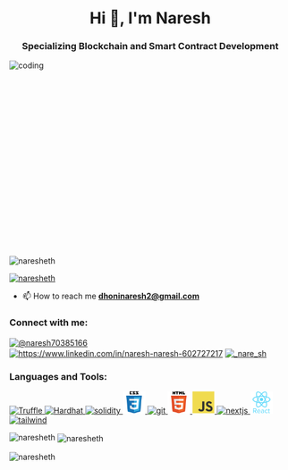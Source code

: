 <h1 align="center">Hi 👋, I'm Naresh</h1>
<h3 align="center">Specializing Blockchain and Smart Contract Development</h3>
<img align="right" alt="coding" width="2000" height="350" src="https://disruptiveinvesting.io/wp-content/uploads/2021/06/Simple-Work-Blog-Banner.jpg">

<p align="left"> <img src="https://komarev.com/ghpvc/?username=naresheth&label=Profile%20views&color=0e75b6&style=flat" alt="naresheth" /> </p>

<p align="left"> <a href="https://github.com/ryo-ma/github-profile-trophy"><img src="https://github-profile-trophy.vercel.app/?username=naresheth" alt="naresheth" /></a> </p>


- 📫 How to reach me **dhoninaresh2@gmail.com**

<h3 align="left">Connect with me:</h3>
<p align="left">
<a href="https://twitter.com/@naresh70385166" target="blank"><img align="center" src="https://raw.githubusercontent.com/rahuldkjain/github-profile-readme-generator/master/src/images/icons/Social/twitter.svg" alt="@naresh70385166" height="30" width="40" /></a>
<a href="https://linkedin.com/in/https://www.linkedin.com/in/naresh-naresh-602727217" target="blank"><img align="center" src="https://raw.githubusercontent.com/rahuldkjain/github-profile-readme-generator/master/src/images/icons/Social/linked-in-alt.svg" alt="https://www.linkedin.com/in/naresh-naresh-602727217" height="30" width="40" /></a>
<a href="https://instagram.com/_nare_sh" target="blank"><img align="center" src="https://raw.githubusercontent.com/rahuldkjain/github-profile-readme-generator/master/src/images/icons/Social/instagram.svg" alt="_nare_sh" height="30" width="40" /></a>
</p>

<h3 align="left">Languages and Tools:</h3>
<p align="left"> <a href="https://trufflesuite.com/" target="_blank" rel="noreferrer"><img src="https://trufflesuite.com/assets/logo.png" alt="Truffle" width="40" height="40"/> </a>    <a href="https://hardhat.org/" target="_blank" rel="noreferrer"><img src="https://seeklogo.com/images/H/hardhat-logo-888739EBB4-seeklogo.com.png" alt="Hardhat" width="40" height="40"/> </a>  <a href="https://docs.soliditylang.org/en/v0.8.17/" target="_blank" rel="noreferrer"><img src="https://docs.soliditylang.org/en/v0.8.17/_static/logo.svg" alt="solidity" width="40" height="40"/> </a> <a href="https://www.w3schools.com/css/" target="_blank" rel="noreferrer"> <img src="https://raw.githubusercontent.com/devicons/devicon/master/icons/css3/css3-original-wordmark.svg" alt="css3" width="40" height="40"/> </a> <a href="https://git-scm.com/" target="_blank" rel="noreferrer"> <img src="https://www.vectorlogo.zone/logos/git-scm/git-scm-icon.svg" alt="git" width="40" height="40"/> </a> <a href="https://www.w3.org/html/" target="_blank" rel="noreferrer"> <img src="https://raw.githubusercontent.com/devicons/devicon/master/icons/html5/html5-original-wordmark.svg" alt="html5" width="40" height="40"/> </a> <a href="https://developer.mozilla.org/en-US/docs/Web/JavaScript" target="_blank" rel="noreferrer"> <img src="https://raw.githubusercontent.com/devicons/devicon/master/icons/javascript/javascript-original.svg" alt="javascript" width="40" height="40"/> </a> <a href="https://nextjs.org/" target="_blank" rel="noreferrer"> <img src="https://cdn.worldvectorlogo.com/logos/nextjs-2.svg" alt="nextjs" width="40" height="40"/> </a> <a href="https://reactjs.org/" target="_blank" rel="noreferrer"> <img src="https://raw.githubusercontent.com/devicons/devicon/master/icons/react/react-original-wordmark.svg" alt="react" width="40" height="40"/> </a> <a href="https://tailwindcss.com/" target="_blank" rel="noreferrer"> <img src="https://www.vectorlogo.zone/logos/tailwindcss/tailwindcss-icon.svg" alt="tailwind" width="40" height="40"/> </a> </p>

<p><img align="left" src="https://github-readme-stats.vercel.app/api/top-langs?username=naresheth&show_icons=true&locale=en&layout=compact" alt="naresheth" /></p>

<p>&nbsp;<img align="center" src="https://github-readme-stats.vercel.app/api?username=naresheth&show_icons=true&locale=en" alt="naresheth" /></p>

<p><img align="center" src="https://github-readme-streak-stats.herokuapp.com/?user=naresheth&" alt="naresheth" /></p>
